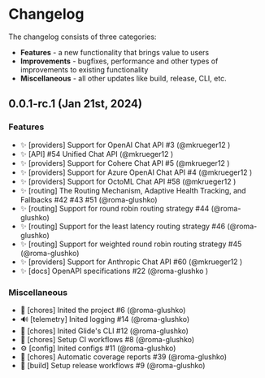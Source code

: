 # Changelog

The changelog consists of three categories:
- **Features** - a new functionality that brings value to users
- **Improvements** - bugfixes, performance and other types of improvements to existing functionality
- **Miscellaneous** - all other updates like build, release, CLI, etc.

## 0.0.1-rc.1 (Jan 21st, 2024)

### Features
- ✨ [providers] Support for OpenAI Chat API #3 (@mkrueger12 )
- ✨ [API] #54 Unified Chat API  (@mkrueger12 )
- ✨ [providers] Support for Cohere Chat API #5 (@mkrueger12 )
- ✨ [providers] Support for Azure OpenAI Chat API #4  (@mkrueger12 )
- ✨ [providers] Support for OctoML Chat API #58 (@mkrueger12 )
- ✨ [routing] The Routing Mechanism, Adaptive Health Tracking, and Fallbacks #42 #43 #51 (@roma-glushko)
- ✨ [routing] Support for round robin routing strategy #44 (@roma-glushko)
- ✨ [routing] Support for the least latency routing strategy #46 (@roma-glushko)
- ✨ [routing] Support for weighted round robin routing strategy #45 (@roma-glushko)
- ✨ [providers] Support for Anthropic Chat API #60 (@mkrueger12 )
- ✨ [docs] OpenAPI specifications #22 (@roma-glushko )

### Miscellaneous

- 🔧 [chores] Inited the project #6 (@roma-glushko)
- 🔊 [telemetry] Inited logging  #14 (@roma-glushko)
- 🔧 [chores] Inited Glide's CLI #12 (@roma-glushko)
- 👷 [chores] Setup CI workflows #8 (@roma-glushko)
- ⚙️ [config] Inited configs #11 (@roma-glushko)
-  🔧 [chores] Automatic coverage reports #39 (@roma-glushko)
- 👷 [build] Setup release workflows #9 (@roma-glushko)
